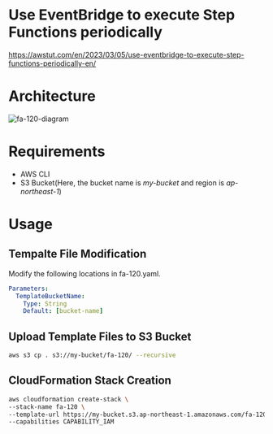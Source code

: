 # Use EventBridge to execute Step Functions periodically

https://awstut.com/en/2023/03/05/use-eventbridge-to-execute-step-functions-periodically-en/

# Architecture

![fa-120-diagram](https://user-images.githubusercontent.com/84276199/222956131-df1fc242-f90e-461a-93dc-10daa68f54d3.png)

# Requirements

* AWS CLI
* S3 Bucket(Here, the bucket name is *my-bucket* and region is *ap-northeast-1*)

# Usage

## Tempalte File Modification

Modify the following locations in fa-120.yaml.

```yaml
Parameters:
  TemplateBucketName:
    Type: String
    Default: [bucket-name]
```

## Upload  Template Files to S3 Bucket

```bash
aws s3 cp . s3://my-bucket/fa-120/ --recursive
```

## CloudFormation Stack Creation

```bash
aws cloudformation create-stack \
--stack-name fa-120 \
--template-url https://my-bucket.s3.ap-northeast-1.amazonaws.com/fa-120/fa-120.yaml \
--capabilities CAPABILITY_IAM
```
